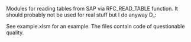
Modules for reading tables from SAP via RFC_READ_TABLE function. It should probably not be used for real stuff but I do anyway D_:

See example.xlsm for an example. The files contain code of questionable quality.